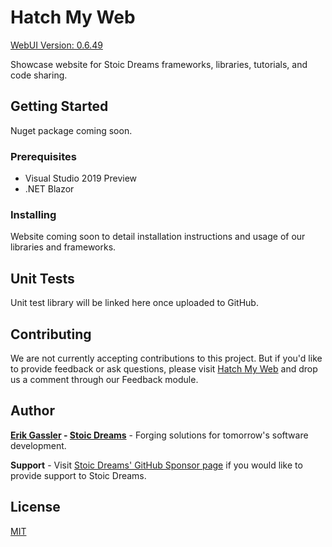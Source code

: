 # Hatch My Web

[WebUI Version: 0.6.49](https://github.com/StoicDreams/RustWebUI)

Showcase website for Stoic Dreams frameworks, libraries, tutorials, and code sharing.

## Getting Started

Nuget package coming soon.

### Prerequisites

* Visual Studio 2019 Preview
* .NET Blazor

### Installing

Website coming soon to detail installation instructions and usage of our libraries and frameworks.

## Unit Tests

Unit test library will be linked here once uploaded to GitHub.

## Contributing

We are not currently accepting contributions to this project. But if you'd like to provide feedback or ask questions, please visit [Hatch My Web](https://www.stoicdreams.com/home) and drop us a comment through our Feedback module.

## Author

**[Erik Gassler](https://www.erikgassler.com) - [Stoic Dreams](https://www.stoicdreams.com)** - Forging solutions for tomorrow's software development.

**Support** - Visit [Stoic Dreams' GitHub Sponsor page](https://github.com/sponsors/StoicDreams) if you would like to provide support to Stoic Dreams.

## License

[MIT](LICENSE)
